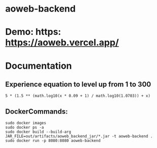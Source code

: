 # aoweb-backend

# Demo: https: https://aoweb.vercel.app/

<h1>Documentation</h1>


## Experience equation to level up from 1 to 300
```
5 * (1.5 ** (math.log10(x * 0.09 + 1) / math.log10(1.0703)) + x)
```

## DockerCommands:
```
sudo docker images
sudo docker ps -a
sudo docker build --build-arg JAR_FILE=out/artifacts/aoweb_backend_jar/*.jar -t aoweb-backend .
sudo docker run -p 8080:8080 aoweb-backend
```